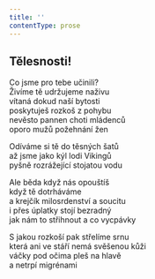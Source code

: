 ```yaml
---
title: ''
contentType: prose
---
```


## Tělesnosti!

Co jsme pro tebe učinili?  
Živíme tě udržujeme naživu  
vítaná dokud naší bytosti  
poskytuješ rozkoš z pohybu  
nevěsto pannen choti mládenců  
oporo mužů požehnání žen

Odíváme si tě do těsných šatů  
až jsme jako kýl lodi Vikingů  
pyšně rozrážející stojatou vodu

Ale běda když nás opouštíš  
když tě dotrháváme  
a krejčík milosrdenství a soucitu  
i přes úplatky stojí bezradný  
jak nám to střihnout a co vycpávky

S jakou rozkoší pak střelíme srnu  
která ani ve stáří nemá svěšenou kůži  
váčky pod očima pleš na hlavě  
a netrpí migrénami
